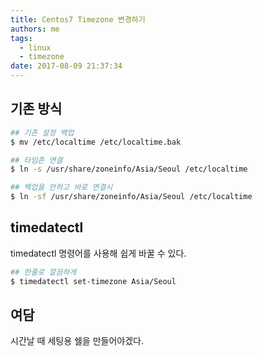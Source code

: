 ```yaml
---
title: Centos7 Timezone 변경하기
authors: me
tags:
  - linux
  - timezone
date: 2017-08-09 21:37:34
---
```


## 기존 방식

```bash
## 기존 설정 백업
$ mv /etc/localtime /etc/localtime.bak

## 타임존 연결
$ ln -s /usr/share/zoneinfo/Asia/Seoul /etc/localtime

## 백업을 안하고 바로 연결시
$ ln -sf /usr/share/zoneinfo/Asia/Seoul /etc/localtime
```

## timedatectl

timedatectl 명령어를 사용해 쉽게 바꿀 수 있다.

```bash
## 한줄로 깔끔하게
$ timedatectl set-timezone Asia/Seoul
```

## 여담

시간날 때 세팅용 쉘을 만들어야겠다.
